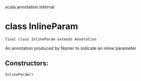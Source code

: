 scala.annotation.internal
# class InlineParam

<pre><code class="language-scala" >final class InlineParam extends Annotation</pre></code>
An annotation produced by Namer to indicate an inline parameter

## Constructors:
<pre><code class="language-scala" >InlineParam()</pre></code>

